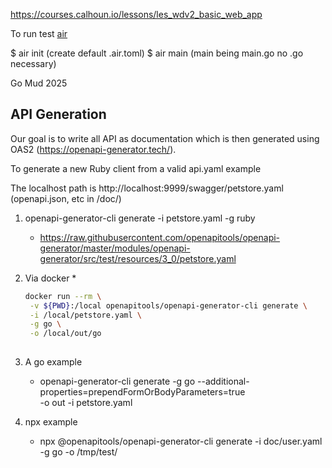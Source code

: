 

https://courses.calhoun.io/lessons/les_wdv2_basic_web_app

To run test
[air](https://github.com/air-verse/air)

$ air init (create default .air.toml)
$ air main (main being main.go no .go necessary)

Go Mud 2025


## API Generation

Our goal is to write all API as documentation which is then generated using OAS2 (https://openapi-generator.tech/). 

To generate a new Ruby client from a valid api.yaml example

The localhost path is http://localhost:9999/swagger/petstore.yaml (openapi.json, etc in /doc/)

1. openapi-generator-cli generate -i petstore.yaml -g ruby
    *  https://raw.githubusercontent.com/openapitools/openapi-generator/master/modules/openapi-generator/src/test/resources/3_0/petstore.yaml

2. Via docker
    * 
   ``` bash
   docker run --rm \
    -v ${PWD}:/local openapitools/openapi-generator-cli generate \
    -i /local/petstore.yaml \
    -g go \
    -o /local/out/go 
  
3. A go example
    * openapi-generator-cli generate -g go --additional-properties=prependFormOrBodyParameters=true \
    -o out -i petstore.yaml

4. npx example
    * npx @openapitools/openapi-generator-cli generate -i doc/user.yaml -g go -o /tmp/test/ 


